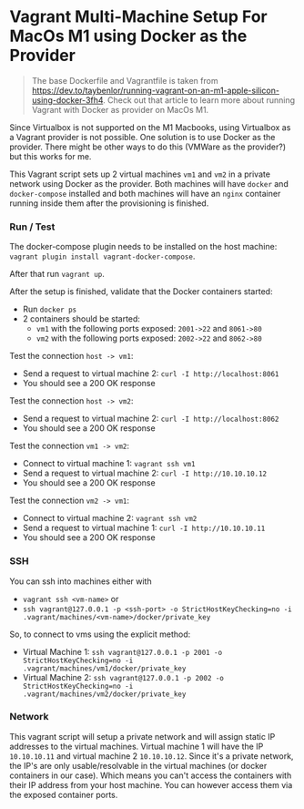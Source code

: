 # Vagrant Multi-Machine Setup For MacOs M1 using Docker as the Provider

> The base Dockerfile and Vagrantfile is taken from https://dev.to/taybenlor/running-vagrant-on-an-m1-apple-silicon-using-docker-3fh4. 
> Check out that article to learn more about running Vagrant with Docker as provider on MacOs M1.

Since Virtualbox is not supported on the M1 Macbooks, using Virtualbox as a Vagrant provider is not possible.
One solution is to use Docker as the provider. There might be other ways to do this (VMWare as the provider?) but this works for me.

This Vagrant script sets up 2 virtual machines `vm1` and `vm2` in a private network using Docker as the provider.
Both machines will have `docker` and `docker-compose` installed 
and both machines will have an `nginx` container running inside them after the provisioning is finished.

### Run / Test 

The docker-compose plugin needs to be installed on the host machine: `vagrant plugin install vagrant-docker-compose`.

After that run `vagrant up`.

After the setup is finished, validate that the Docker containers started:
 * Run `docker ps`
 * 2 containers should be started: 
   * `vm1` with the following ports exposed: `2001->22` and `8061->80`
   * `vm2` with the following ports exposed: `2002->22` and `8062->80`

Test the connection `host -> vm1`: 
 * Send a request to virtual machine 2: `curl -I http://localhost:8061`
 * You should see a 200 OK response

Test the connection `host -> vm2`: 
 * Send a request to virtual machine 2: `curl -I http://localhost:8062`
 * You should see a 200 OK response

Test the connection `vm1 -> vm2`: 
 * Connect to virtual machine 1: `vagrant ssh vm1`
 * Send a request to virtual machine 2: `curl -I http://10.10.10.12`
 * You should see a 200 OK response

Test the connection `vm2 -> vm1`: 
 * Connect to virtual machine 2: `vagrant ssh vm2`
 * Send a request to virtual machine 1: `curl -I http://10.10.10.11`
 * You should see a 200 OK response

### SSH
You can ssh into machines either with 
 * `vagrant ssh <vm-name>` or 
 * `ssh vagrant@127.0.0.1 -p <ssh-port> -o StrictHostKeyChecking=no -i .vagrant/machines/<vm-name>/docker/private_key`

So, to connect to vms using the explicit method:
* Virtual Machine 1: `ssh vagrant@127.0.0.1 -p 2001 -o StrictHostKeyChecking=no -i .vagrant/machines/vm1/docker/private_key`
* Virtual Machine 2: `ssh vagrant@127.0.0.1 -p 2002 -o StrictHostKeyChecking=no -i .vagrant/machines/vm2/docker/private_key`

### Network
This vagrant script will setup a private network and will assign static IP addresses to the virtual machines.
Virtual machine 1 will have the IP `10.10.10.11` and virtual machine 2 `10.10.10.12`. Since it's a private network, the IP's are only usable/resolvable in the virtual machines (or docker containers in our case). Which means you can't access the containers with their IP address from your host machine. You can however access them via the exposed container ports.
